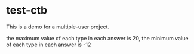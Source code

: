 # test-ctb
This is a demo for a multiple-user project.

the maximum value of each type in each answer is 20,
the minimum value of each type in each answer is -12
